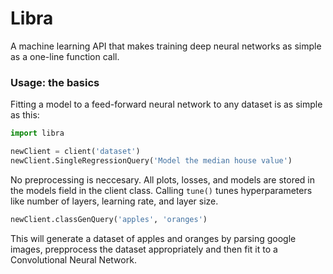# Libra
A machine learning API that makes training deep neural networks as simple as a one-line function call. 

### Usage: the basics ###
Fitting a model to a feed-forward neural network to any dataset is as simple as this:
```python
import libra

newClient = client('dataset')
newClient.SingleRegressionQuery('Model the median house value')
```
No preprocessing is neccesary. All plots, losses, and models are stored in the models field in the client class. Calling ```tune()``` tunes hyperparameters like number of layers, learning rate, and layer size. 

```python
newClient.classGenQuery('apples', 'oranges')
```

This will generate a dataset of apples and oranges by parsing google images, prepprocess the dataset appropriately and then fit it to a Convolutional Neural Network. 
 

